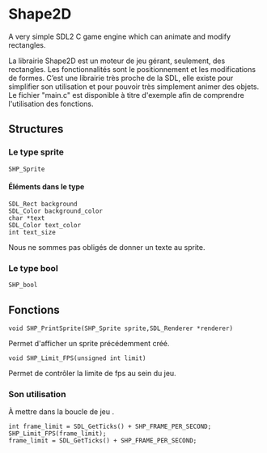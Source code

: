 # Shape2D
A very simple SDL2 C game engine which can animate and modify rectangles.

La librairie Shape2D est un moteur de jeu gérant, seulement, des rectangles. Les fonctionnalités sont le positionnement et les modifications de formes. C’est une librairie très proche de la SDL, elle existe pour simplifier son utilisation et pour pouvoir très simplement animer des objets. Le fichier "main.c" est disponible à titre d'exemple afin de comprendre l'utilisation des fonctions.

## Structures

### Le type sprite
```
SHP_Sprite
```
#### Éléments dans le type

```
SDL_Rect background
SDL_Color background_color
char *text
SDL_Color text_color
int text_size
```

Nous ne sommes pas obligés de donner un texte au sprite.

### Le type bool

```
SHP_bool
```


## Fonctions 

```
void SHP_PrintSprite(SHP_Sprite sprite,SDL_Renderer *renderer)
```

Permet d'afficher un sprite précédemment créé.

```
void SHP_Limit_FPS(unsigned int limit)
```

Permet de contrôler la limite de fps au sein du jeu.

### Son utilisation

À mettre dans la boucle de jeu .

```
int frame_limit = SDL_GetTicks() + SHP_FRAME_PER_SECOND;
SHP_Limit_FPS(frame_limit);
frame_limit = SDL_GetTicks() + SHP_FRAME_PER_SECOND;
```
